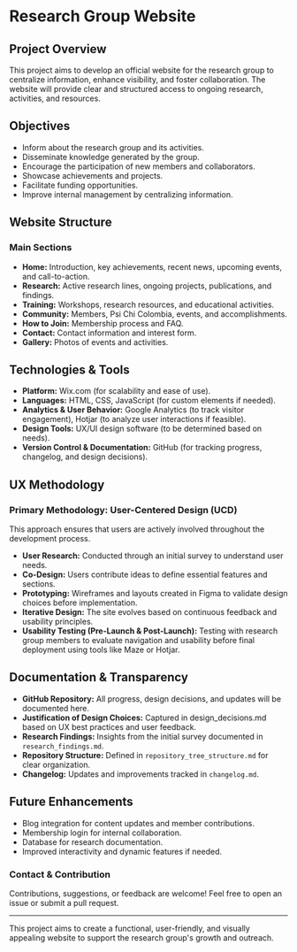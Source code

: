 # Research Group Website

## Project Overview
This project aims to develop an official website for the research group to centralize information, enhance visibility, and foster collaboration. The website will provide clear and structured access to ongoing research, activities, and resources.

## Objectives
- Inform about the research group and its activities.
- Disseminate knowledge generated by the group.
- Encourage the participation of new members and collaborators.
- Showcase achievements and projects.
- Facilitate funding opportunities.
- Improve internal management by centralizing information.

## Website Structure
### Main Sections
- **Home:** Introduction, key achievements, recent news, upcoming events, and call-to-action.
- **Research:** Active research lines, ongoing projects, publications, and findings.
- **Training:** Workshops, research resources, and educational activities.
- **Community:** Members, Psi Chi Colombia, events, and accomplishments.
- **How to Join:** Membership process and FAQ.
- **Contact:** Contact information and interest form.
- **Gallery:** Photos of events and activities.

## Technologies & Tools
- **Platform:** Wix.com (for scalability and ease of use).
- **Languages:** HTML, CSS, JavaScript (for custom elements if needed).
- **Analytics & User Behavior:** Google Analytics (to track visitor engagement), Hotjar (to analyze user interactions if feasible).
- **Design Tools:** UX/UI design software (to be determined based on needs).
- **Version Control & Documentation:** GitHub (for tracking progress, changelog, and design decisions).

## UX Methodology
### Primary Methodology: **User-Centered Design (UCD)**
This approach ensures that users are actively involved throughout the development process.
- **User Research:** Conducted through an initial survey to understand user needs.
- **Co-Design:** Users contribute ideas to define essential features and sections.
- **Prototyping:** Wireframes and layouts created in Figma to validate design choices before implementation.
- **Iterative Design:** The site evolves based on continuous feedback and usability principles.
- **Usability Testing (Pre-Launch & Post-Launch):** Testing with research group members to evaluate navigation and usability before final deployment using tools like Maze or Hotjar.

## Documentation & Transparency
- **GitHub Repository:** All progress, design decisions, and updates will be documented here.
- **Justification of Design Choices:** Captured in design_decisions.md based on UX best practices and user feedback.
- **Research Findings:** Insights from the initial survey documented in `research_findings.md`.
- **Repository Structure:** Defined in `repository_tree_structure.md` for clear organization.
- **Changelog:** Updates and improvements tracked in `changelog.md`.

## Future Enhancements
- Blog integration for content updates and member contributions.
- Membership login for internal collaboration.
- Database for research documentation.
- Improved interactivity and dynamic features if needed.

### Contact & Contribution
Contributions, suggestions, or feedback are welcome! Feel free to open an issue or submit a pull request.

---
This project aims to create a functional, user-friendly, and visually appealing website to support the research group's growth and outreach.
